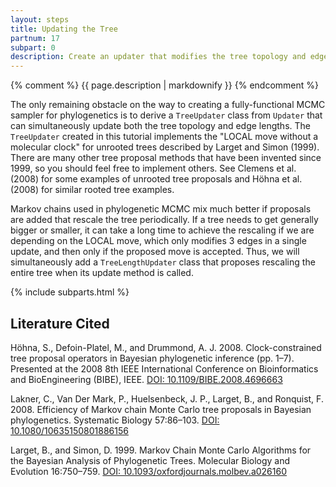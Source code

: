 ```yaml
---
layout: steps
title: Updating the Tree
partnum: 17
subpart: 0
description: Create an updater that modifies the tree topology and edge lengths. 
---
```

{% comment %}
{{ page.description | markdownify }}
{% endcomment %}

The only remaining obstacle on the way to creating a fully-functional MCMC sampler for phylogenetics is to derive a `TreeUpdater` class from `Updater` that can simultaneously update both the tree topology and edge lengths. The `TreeUpdater` created in this tutorial implements the "LOCAL move without a molecular clock" for unrooted trees described by Larget and Simon (1999). There are many other tree proposal methods that have been invented since 1999, so you should feel free to implement others. See Clemens et al. (2008) for some examples of unrooted tree proposals and Höhna et al. (2008) for similar rooted tree examples.

Markov chains used in phylogenetic MCMC mix much better if proposals are added that rescale the tree periodically. If a tree needs to get generally bigger or smaller, it can take a long time to achieve the rescaling if we are depending on the LOCAL move, which only modifies 3 edges in a single update, and then only if the proposed move is accepted. Thus, we will simultaneously add a `TreeLengthUpdater` class that proposes rescaling the entire tree when its update method is called.

{% include subparts.html %}

## Literature Cited

Höhna, S., Defoin-Platel, M., and Drummond, A. J. 2008. Clock-constrained tree proposal operators in Bayesian phylogenetic inference (pp. 1–7). Presented at the 2008 8th IEEE International Conference on Bioinformatics and BioEngineering (BIBE), IEEE. [DOI: 10.1109/BIBE.2008.4696663](https://doi.org/10.1109/BIBE.2008.4696663)

Lakner, C., Van Der Mark, P., Huelsenbeck, J. P., Larget, B., and Ronquist, F. 2008. Efficiency of Markov chain Monte Carlo tree proposals in Bayesian phylogenetics. Systematic Biology 57:86–103. [DOI: 10.1080/10635150801886156](https://doi.org/10.1080/10635150801886156)

Larget, B., and Simon, D. 1999. Markov Chain Monte Carlo Algorithms for the Bayesian Analysis of Phylogenetic Trees. Molecular Biology and Evolution 16:750–759. [DOI: 10.1093/oxfordjournals.molbev.a026160](https://doi.org/10.1093/oxfordjournals.molbev.a026160)
